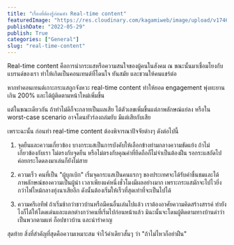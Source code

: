 ```yaml
---
title: "เรื่องที่ต้องรู้ก่อนทำ Real-time content"
featuredImage: "https://res.cloudinary.com/kagamiweb/image/upload/v1746804815/blog.coregamehd.com/real-time-content.jpg"
publishDate: "2022-05-29"
publish: True
categories: ["General"]
slug: "real-time-content"
---
```



Real-time content คือการนำกระแสหรือความสนใจของผู้คนในสังคม ณ ขณะนั้นมาเชื่อมโยงกับแบรนด์ของเรา ทำให้เกิดเป็นคอนเทนต์ที่โดนใจ ทันสมัย และชวนให้คนแชร์ต่อ

หากทำคอนเทนต์เกาะกระแสถูกจังหวะ real-time content ทำให้ยอด engagement พุ่งทะยานเกิน 200% และได้ผู้ติดตามหน้าใหม่เพิ่มขึ้น 

แต่ในขณะเดียวกัน ถ้าทำไม่ดีก็จะกลายเป็นผลเสีย ได้ตัวเลขเพิ่มขึ้นแต่ภาพลักษณ์แย่ลง หรือใน worst-case scenario อาจโดนทัวร์ลงถล่มยับ มีแต่เสียกับเสีย

เพราะฉะนั้น ก่อนทำ real-time content ต้องพิจารณาปัจจัยต่างๆ ดังต่อไปนี้

1. จุดยืนและความเกี่ยวข้อง
บางกระแสเป็นการบังคับให้เลือกข้างท่ามกลางความขัดแย้ง ถ้าไม่เกี่ยวข้องกับเรา ไม่ตรงกับจุดยืน หรือไม่ตรงกับคุณค่าที่ยึดถือก็ไม่จำเป็นต้องฝืน รอกระแสถัดไปค่อยกระโดดลงมาเล่นก็ยังไม่สาย

2. ความเร็ว
คนที่เป็น "ผู้บุกเบิก" เริ่มจุดกระแสเป็นคนแรกๆ ของประเทศจะได้รับคำชื่นชมและได้ภาพลักษณ์ของความเป็นผู้นำ เวลาเพียงแค่หนึ่งชั่วโมงมีผลอย่างมาก เพราะกระแสมักจะไปไวยิ่งกว่าไฟไหม้กลางทุ่งนาเสียอีก ดังนั้นต้องเริ่มให้เร็วที่สุดเท่าที่จะเป็นไปได้

3. ความครีเอทีฟ
ถ้าเริ่มช้ากว่าชาวบ้านหรือมีคนอื่นเล่นไปแล้ว เราต้องอาศัยความคิดสร้างสรรค์ ทำยังไงก็ได้ให้โดดเด่นและแตกต่างกว่าคนที่เริ่มไปก่อนหน้าแล้ว มิฉะนั้นจะโดนผู้ติดตามทางบ้านด่าว่าเป็นพวกตามแห่ ก็อปชาวบ้าน และน่ารำคาญ

สุดท้าย สิ่งที่สำคัญที่สุดคือความเหมาะสม จำไว้คำเดียวสั้นๆ ว่า "ถ้าไม่ไหวก็อย่าฝืน"

